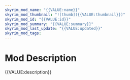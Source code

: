 ```yaml
---
skyrim_mod_name: "{{VALUE:name}}"
skyrim_mod_thumbnail: "![thumb]({{VALUE:thumbnail}})"
skyrim_mod_id: "{{VALUE:id}}"
skyrim_mod_summary: "{{VALUE:summary}}"
skyrim_mod_last_update: "{{VALUE:updated}}"
skyrim_mod_tags:
---
```

# Mod Description
  {{VALUE:description}}